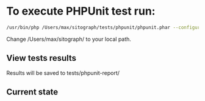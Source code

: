 # To execute PHPUnit test run:

```bash
/usr/bin/php /Users/max/sitograph/tests/phpunit/phpunit.phar --configuration /Users/max/sitograph/tests/phpunit/phpunit.xml /Users/max/sitograph/tests/phpunit
``` 

Change /Users/max/sitograph/ to your local path.

## View tests results 
Results will be saved to tests/phpunit-report/

## Current state 


